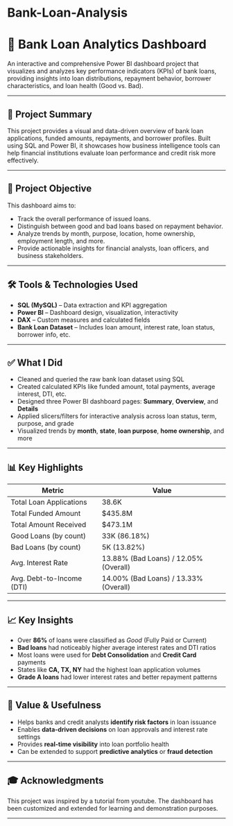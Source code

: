 # Bank-Loan-Analysis

# 🏦 Bank Loan Analytics Dashboard

An interactive and comprehensive Power BI dashboard project that visualizes and analyzes key performance indicators (KPIs) of bank loans, providing insights into loan distributions, repayment behavior, borrower characteristics, and loan health (Good vs. Bad).

---

## 📌 Project Summary

This project provides a visual and data-driven overview of bank loan applications, funded amounts, repayments, and borrower profiles. Built using SQL and Power BI, it showcases how business intelligence tools can help financial institutions evaluate loan performance and credit risk more effectively.

---
## 📌 Project Objective

This dashboard aims to:
- Track the overall performance of issued loans.
- Distinguish between good and bad loans based on repayment behavior.
- Analyze trends by month, purpose, location, home ownership, employment length, and more.
- Provide actionable insights for financial analysts, loan officers, and business stakeholders.

---
## 🛠️ Tools & Technologies Used

- **SQL (MySQL)** – Data extraction and KPI aggregation  
- **Power BI** – Dashboard design, visualization, interactivity  
- **DAX** – Custom measures and calculated fields  
- **Bank Loan Dataset** – Includes loan amount, interest rate, loan status, borrower info, etc.

---

## ✅ What I Did

- Cleaned and queried the raw bank loan dataset using SQL
- Created calculated KPIs like funded amount, total payments, average interest, DTI, etc.
- Designed three Power BI dashboard pages: **Summary**, **Overview**, and **Details**
- Applied slicers/filters for interactive analysis across loan status, term, purpose, and grade
- Visualized trends by **month**, **state**, **loan purpose**, **home ownership**, and more

---
## 📊 Key Highlights

| Metric                      | Value          |
|----------------------------|----------------|
| Total Loan Applications    | 38.6K           |
| Total Funded Amount        | $435.8M         |
| Total Amount Received      | $473.1M         |
| Good Loans (by count)      | 33K (86.18%)    |
| Bad Loans (by count)       | 5K (13.82%)     |
| Avg. Interest Rate         | 13.88% (Bad Loans) / 12.05% (Overall) |
| Avg. Debt-to-Income (DTI)  | 14.00% (Bad Loans) / 13.33% (Overall) |

---

## 📈 Key Insights

- Over **86%** of loans were classified as *Good* (Fully Paid or Current)
- **Bad loans** had noticeably higher average interest rates and DTI ratios
- Most loans were used for **Debt Consolidation** and **Credit Card** payments
- States like **CA, TX, NY** had the highest loan application volumes
- **Grade A loans** had lower interest rates and better repayment patterns

---

## 🎯 Value & Usefulness

- Helps banks and credit analysts **identify risk factors** in loan issuance
- Enables **data-driven decisions** on loan approvals and interest rate settings
- Provides **real-time visibility** into loan portfolio health
- Can be extended to support **predictive analytics** or **fraud detection**

---

## 🎓 Acknowledgments

This project was inspired by a tutorial from youtube. The dashboard has been customized and extended for learning and demonstration purposes.

---


